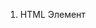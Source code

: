 1. HTML Элемент <script> используется для встраивания или подключения исполняемого JavaScript кода.
2. Скрипты можно размещать в <BODY> или в разделе <head> страницы HTML или в обоих, любое количество скриптов.
3. Размещение скриптов в нижней части элемента <BODY> улучшает скорость отображения, поскольку компиляция скриптов замедляет отображение.
4. Внешние скрипты не могут содержать теги <script>.
    Это несет след преимущества:
    - Он отделяет HTML и код
    - Это упрощает чтение и поддержку HTML и JavaScript
    - Кэшированные файлы JavaScript могут ускорить загрузку страниц
5.
6.
7.